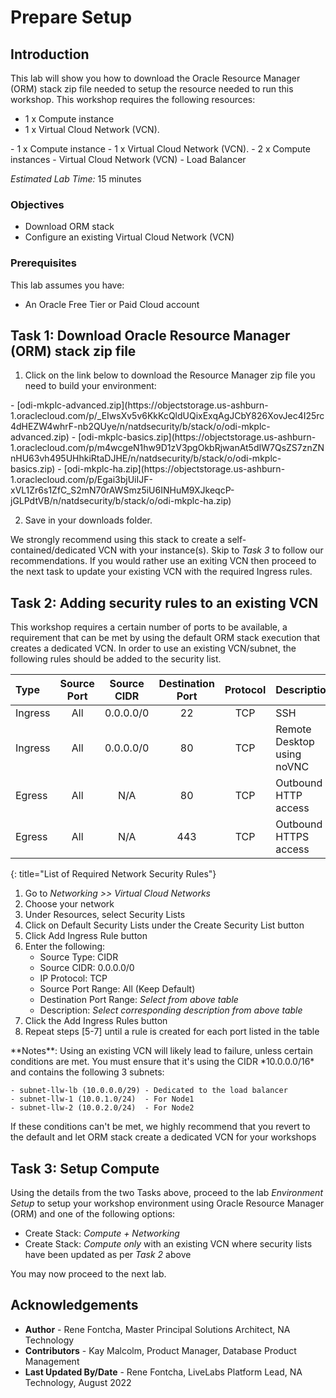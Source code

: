 # Prepare Setup

## Introduction
This lab will show you how to download the Oracle Resource Manager (ORM) stack zip file needed to setup the resource needed to run this workshop. This workshop requires the following resources:
<if type="advanced">
- 1 x Compute instance
- 1 x Virtual Cloud Network (VCN).
</if>
<if type="basics">
- 1 x Compute instance
- 1 x Virtual Cloud Network (VCN).
</if>
<if type="ha">
- 2 x Compute instances
- Virtual Cloud Network (VCN)
- Load Balancer
</if>


*Estimated Lab Time:* 15 minutes

### Objectives
- Download ORM stack
- Configure an existing Virtual Cloud Network (VCN)

### Prerequisites
This lab assumes you have:
- An Oracle Free Tier or Paid Cloud account

## Task 1: Download Oracle Resource Manager (ORM) stack zip file
1.  Click on the link below to download the Resource Manager zip file you need to build your environment:
<if type="advanced">
    - [odi-mkplc-advanced.zip](https://objectstorage.us-ashburn-1.oraclecloud.com/p/_EIwsXv5v6KkKcQldUQixExqAgJCbY826XovJec4I25rc4dHEZW4whrF-nb2QUye/n/natdsecurity/b/stack/o/odi-mkplc-advanced.zip)
</if>
<if type="basics">
    - [odi-mkplc-basics.zip](https://objectstorage.us-ashburn-1.oraclecloud.com/p/m4wcgeN1hw9D1zV3pgOkbRjwanAt5dIW7QsZS7znZNnHU63vh495UHhkiRtaDJHE/n/natdsecurity/b/stack/o/odi-mkplc-basics.zip)
</if>
<if type="ha">
    - [odi-mkplc-ha.zip](https://objectstorage.us-ashburn-1.oraclecloud.com/p/Egai3bjUiIJF-xVL1Zr6s1ZfC_S2mN70rAWSmz5iU6INHuM9XJkeqcP-jGLPdtVB/n/natdsecurity/b/stack/o/odi-mkplc-ha.zip)
</if>


2.  Save in your downloads folder.

We strongly recommend using this stack to create a self-contained/dedicated VCN with your instance(s). Skip to *Task 3* to follow our recommendations. If you would rather use an exiting VCN then proceed to the next task to update your existing VCN with the required Ingress rules.

## Task 2: Adding security rules to an existing VCN

This workshop requires a certain number of ports to be available, a requirement that can be met by using the default ORM stack execution that creates a dedicated VCN. In order to use an existing VCN/subnet, the following rules should be added to the security list.

| Type           | Source Port    | Source CIDR | Destination Port | Protocol | Description                           |
| :-----------   |   :--------:   |  :--------: |    :----------:  | :----:   | :------------------------------------ |
| Ingress        | All            | 0.0.0.0/0   | 22               | TCP      | SSH                                   |
| Ingress        | All            | 0.0.0.0/0   | 80               | TCP      | Remote Desktop using noVNC            |
| Egress         | All            | N/A         | 80               | TCP      | Outbound HTTP access                  |
| Egress         | All            | N/A         | 443              | TCP      | Outbound HTTPS access                 |
{: title="List of Required Network Security Rules"}

<!-- **Notes**: This next table is for reference and should be adapted for the workshop. If optional rules are needed as shown in the example below, then uncomment it and add those optional rules. The first entry is just for illustration and may not fit your workshop -->

<!--
| Type           | Source Port    | Source CIDR | Destination Port | Protocol | Description                           |
| :-----------   |   :--------:   |  :--------: |    :----------:  | :----:   | :------------------------------------ |
| Ingress        | All            | 0.0.0.0/0   | 443               | TCP     | e.g. Remote access for web app        |
{: title="List of Optional Network Security Rules"}
-->

1.  Go to *Networking >> Virtual Cloud Networks*
2.  Choose your network
3.  Under Resources, select Security Lists
4.  Click on Default Security Lists under the Create Security List button
5.  Click Add Ingress Rule button
6.  Enter the following:  
    - Source Type: CIDR
    - Source CIDR: 0.0.0.0/0
    - IP Protocol: TCP
    - Source Port Range: All (Keep Default)
    - Destination Port Range: *Select from above table*
    - Description: *Select corresponding description from above table*
7.  Click the Add Ingress Rules button
8. Repeat steps [5-7] until a rule is created for each port listed in the table

<if type="ha">
  **Notes**: Using an existing VCN will likely lead to failure, unless certain conditions are met. You must ensure that it's using the CIDR *10.0.0.0/16* and contains the following 3 subnets:

    - subnet-llw-lb (10.0.0.0/29) - Dedicated to the load balancer
    - subnet-llw-1 (10.0.1.0/24)  - For Node1
    - subnet-llw-2 (10.0.2.0/24)  - For Node2

  If these conditions can't be met, we highly recommend that you revert to the default and let ORM stack create a dedicated VCN for your workshops
</if>

## Task 3: Setup Compute   
Using the details from the two Tasks above, proceed to the lab *Environment Setup* to setup your workshop environment using Oracle Resource Manager (ORM) and one of the following options:
-  Create Stack:  *Compute + Networking*
-  Create Stack:  *Compute only* with an existing VCN where security lists have been updated as per *Task 2* above

You may now proceed to the next lab.

## Acknowledgements

* **Author** - Rene Fontcha, Master Principal Solutions Architect, NA Technology
* **Contributors** - Kay Malcolm, Product Manager, Database Product Management
* **Last Updated By/Date** - Rene Fontcha, LiveLabs Platform Lead, NA Technology, August 2022
